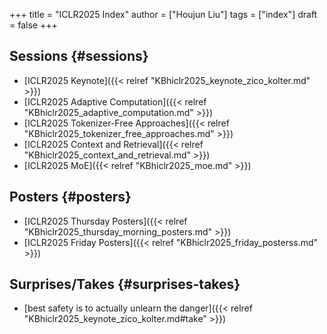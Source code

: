 +++
title = "ICLR2025 Index"
author = ["Houjun Liu"]
tags = ["index"]
draft = false
+++

## Sessions {#sessions}

-   [ICLR2025 Keynote]({{< relref "KBhiclr2025_keynote_zico_kolter.md" >}})
-   [ICLR2025 Adaptive Computation]({{< relref "KBhiclr2025_adaptive_computation.md" >}})
-   [ICLR2025 Tokenizer-Free Approaches]({{< relref "KBhiclr2025_tokenizer_free_approaches.md" >}})
-   [ICLR2025 Context and Retrieval]({{< relref "KBhiclr2025_context_and_retrieval.md" >}})
-   [ICLR2025 MoE]({{< relref "KBhiclr2025_moe.md" >}})


## Posters {#posters}

-   [ICLR2025 Thursday Posters]({{< relref "KBhiclr2025_thursday_morning_posters.md" >}})
-   [ICLR2025 Friday Posters]({{< relref "KBhiclr2025_friday_posterss.md" >}})


## Surprises/Takes {#surprises-takes}

-   [best safety is to actually unlearn the danger]({{< relref "KBhiclr2025_keynote_zico_kolter.md#take" >}})
